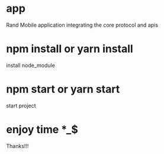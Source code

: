 # app
Rand Mobile application integrating the core protocol and apis
# npm install or yarn install
install node_module
# npm start or yarn start
start project
# enjoy time *_$
Thanks!!!
